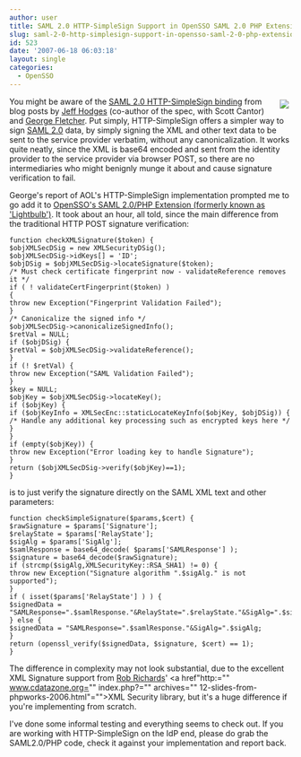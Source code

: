 ```yaml
---
author: user
title: SAML 2.0 HTTP-SimpleSign Support in OpenSSO SAML 2.0 PHP Extension
slug: saml-2-0-http-simplesign-support-in-opensso-saml-2-0-php-extension
id: 523
date: '2007-06-18 06:03:18'
layout: single
categories:
  - OpenSSO
---
```


[<span style="margin: 5px; float: right;">![](https://opensso.dev.java.net/public/extensions/openssoex.gif)</span>](https://opensso.dev.java.net/public/extensions/)

You might be aware of the [SAML 2.0 HTTP-SimpleSign binding](www.oasis-open.org/committees/download.php/22713/draft-sstc-saml-binding-simplesign-cd-01.pdf) from blog posts by [Jeff Hodges](http://identitymeme.org/archives/2007/02/02/latest-revision-of-saml-http-post-simplesign-binding-spec/) (co-author of the spec, with Scott Cantor) and [George Fletcher](http://practicalid.blogspot.com/2007/05/aol-supports-simple-federation-with.html). Put simply, HTTP-SimpleSign offers a simpler way to sign [SAML 2.0](http://www.oasis-open.org/committees/tc_home.php?wg_abbrev=security#samlv20) data, by simply signing the XML and other text data to be sent to the service provider verbatim, without any canonicalization. It works quite neatly, since the XML is base64 encoded and sent from the identity provider to the service provider via browser POST, so there are no intermediaries who might benignly munge it about and cause signature verification to fail.

George's report of AOL's HTTP-SimpleSign implementation prompted me to go add it to [OpenSSO's SAML 2.0/PHP Extension (formerly known as 'Lightbulb')](https://opensso.dev.java.net/public/extensions/). It took about an hour, all told, since the main difference from the traditional HTTP POST signature verification:

```
function checkXMLSignature($token) {
$objXMLSecDSig = new XMLSecurityDSig();
$objXMLSecDSig->idKeys[] = 'ID';
$objDSig = $objXMLSecDSig->locateSignature($token);
/* Must check certificate fingerprint now - validateReference removes it */
if ( ! validateCertFingerprint($token) )
{
throw new Exception("Fingerprint Validation Failed");
}
/* Canonicalize the signed info */
$objXMLSecDSig->canonicalizeSignedInfo();
$retVal = NULL;
if ($objDSig) {
$retVal = $objXMLSecDSig->validateReference();
}
if (! $retVal) {
throw new Exception("SAML Validation Failed");
}
$key = NULL;
$objKey = $objXMLSecDSig->locateKey();
if ($objKey) {
if ($objKeyInfo = XMLSecEnc::staticLocateKeyInfo($objKey, $objDSig)) {
/* Handle any additional key processing such as encrypted keys here */
}
}
if (empty($objKey)) {
throw new Exception("Error loading key to handle Signature");
}
return ($objXMLSecDSig->verify($objKey)==1);
}

```

is to just verify the signature directly on the SAML XML text and other parameters:

```
function checkSimpleSignature($params,$cert) {
$rawSignature = $params['Signature'];
$relayState = $params['RelayState'];
$sigAlg = $params['SigAlg'];
$samlResponse = base64_decode( $params['SAMLResponse'] );
$signature = base64_decode($rawSignature);
if (strcmp($sigAlg,XMLSecurityKey::RSA_SHA1) != 0) {
throw new Exception("Signature algorithm ".$sigAlg." is not supported");
}
if ( isset($params['RelayState'] ) ) {
$signedData = "SAMLResponse=".$samlResponse."&RelayState=".$relayState."&SigAlg=".$sigAlg;
} else {
$signedData = "SAMLResponse=".$samlResponse."&SigAlg=".$sigAlg;
}
return (openssl_verify($signedData, $signature, $cert) == 1);
}

```

The difference in complexity may not look substantial, due to the excellent XML Signature support from [Rob Richards](http://www.cdatazone.org/)' <a href"http:="" www.cdatazone.org="" index.php?="" archives="" 12-slides-from-phpworks-2006.html"="">XML Security library</a>, but it's a huge difference if you're implementing from scratch.

I've done some informal testing and everything seems to check out. If you are working with HTTP-SimpleSign on the IdP end, please do grab the SAML2.0/PHP code, check it against your implementation and report back.
